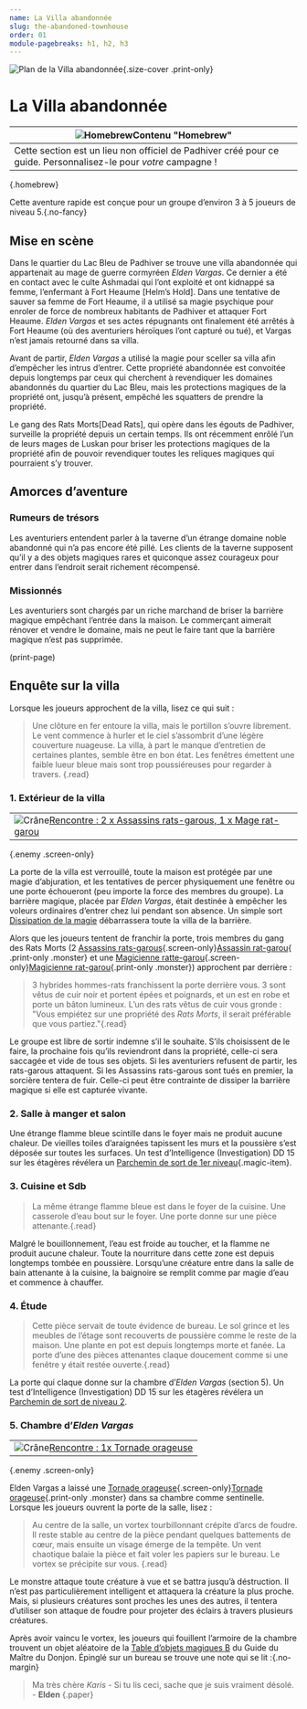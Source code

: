 ```yaml
---
name: La Villa abandonnée
slug: the-abandoned-townhouse
order: 01
module-pagebreaks: h1, h2, h3
---
```


![Plan de la Villa abandonnée](../PrintImages/TheAbandonedTownhouseMap.jpg){.size-cover .print-only}

# La Villa abandonnée

|![Homebrew](../mug.svg)**Contenu "Homebrew"**|
|---|
|Cette section est un lieu non officiel de Padhiver créé pour ce guide. Personnalisez-le pour *votre* campagne !|
{.homebrew}

Cette aventure rapide est conçue pour un groupe d’environ 3 à 5 joueurs de niveau 5.{.no-fancy}

## Mise en scène

Dans le quartier du Lac Bleu de Padhiver se trouve une villa abandonnée qui appartenait au mage de guerre cormyréen *Elden Vargas*. Ce dernier a été en contact avec le culte Ashmadai qui l’ont exploité et ont kidnappé sa femme, l’enfermant à Fort Heaume [Helm’s Hold]. Dans une tentative de sauver sa femme de Fort Heaume, il a utilisé sa magie psychique pour enroler de force de nombreux habitants de Padhiver et attaquer Fort Heaume. *Elden Vargas* et ses actes répugnants ont finalement été arrêtés à Fort Heaume (où des aventuriers héroïques l’ont capturé ou tué), et Vargas n’est jamais retourné dans sa villa.

Avant de partir, *Elden Vargas* a utilisé la magie pour sceller sa villa afin d’empêcher les intrus d’entrer. Cette propriété abandonnée est convoitée depuis longtemps par ceux qui cherchent à revendiquer les domaines abandonnés du quartier du Lac Bleu, mais les protections magiques de la propriété ont, jusqu’à présent, empêché les squatters de prendre la propriété.

Le gang des Rats Morts[Dead Rats], qui opère dans les égouts de Padhiver, surveille la propriété depuis un certain temps. Ils ont récemment enrôlé l’un de leurs mages de Luskan pour briser les protections magiques de la propriété afin de pouvoir revendiquer toutes les reliques magiques qui pourraient s’y trouver.

## Amorces d’aventure

### Rumeurs de trésors
Les aventuriers entendent parler à la taverne d’un étrange domaine noble abandonné qui n’a pas encore été pillé. Les clients de la taverne supposent qu’il y a des objets magiques rares et quiconque assez courageux pour entrer dans l’endroit serait richement récompensé.

### Missionnés
Les aventuriers sont chargés par un riche marchand de briser la barrière magique empêchant l’entrée dans la maison. Le commerçant aimerait rénover et vendre le domaine, mais ne peut le faire tant que la barrière magique n’est pas supprimée.

(print-page)

## Enquête sur la villa

Lorsque les joueurs approchent de la villa, lisez ce qui suit :

> Une clôture en fer entoure la villa, mais le portillon s’ouvre librement. Le vent commence à hurler et le ciel s’assombrit d’une légère couverture nuageuse. La villa, à part le manque d’entretien de certaines plantes, semble être en bon état. Les fenêtres émettent une faible lueur bleue mais sont trop poussiéreuses pour regarder à travers. {.read}

### 1. Extérieur de la villa
||
|---|
|![Crâne](../skull.svg)[Rencontre : 2 x Assassins rats-garous, 1 x Mage rat-garou](abandoned-townhouse-wererat-encounter)|
{.enemy .screen-only}

La porte de la villa est verrouillé, toute la maison est protégée par une magie d’abjuration, et les tentatives de percer physiquement une fenêtre ou une porte échoueront (peu importe la force des membres du groupe). La barrière magique, placée par *Elden Vargas*, était destinée à empêcher les voleurs ordinaires d’entrer chez lui pendant son absence. Un simple sort [Dissipation de la magie](/spell/dispel-magic) débarrassera toute la villa de la barrière.

Alors que les joueurs tentent de franchir la porte, trois membres du gang des Rats Morts (2 [Assassins rats-garous](/monster/wererat-assassin){.screen-only}[Assassin rat-garou](wererat-assassin-page){ .print-only .monster} et une [Magicienne ratte-garou](/monster/wererat-wizard){.screen-only}[Magicienne rat-garou](wererat-wizard-page){.print-only .monster}) approchent par derrière :

> 3 hybrides hommes-rats franchissent la porte derrière vous. 3 sont vêtus de cuir noir et portent épées et poignards, et un est en robe et porte un bâton lumineux. L’un des rats vêtus de cuir vous gronde : "Vous empiétez sur une propriété des *Rats Morts*, il serait préférable que vous partiez."{.read}

Le groupe est libre de sortir indemne s’il le souhaite. S’ils choisissent de le faire, la prochaine fois qu’ils reviendront dans la propriété, celle-ci sera saccagée et vide de tous ses objets. Si les aventuriers refusent de partir, les rats-garous attaquent. Si les Assassins rats-garous sont tués en premier, la sorcière tentera de fuir. Celle-ci peut être contrainte de dissiper la barrière magique si elle est capturée vivante.

### 2. Salle à manger et salon

Une étrange flamme bleue scintille dans le foyer mais ne produit aucune chaleur. De vieilles toiles d’araignées tapissent les murs et la poussière s’est déposée sur toutes les surfaces. Un test d’Intelligence (Investigation) DD 15 sur les étagères révélera un [Parchemin de sort de 1er niveau](/item/spell-scroll-1st-level){.magic-item}.

### 3. Cuisine et Sdb

 > La même étrange flamme bleue est dans le foyer de la cuisine. Une casserole d’eau bout sur le foyer. Une porte donne sur une pièce attenante.{.read}

 Malgré le bouillonnement, l’eau est froide au toucher, et la flamme ne produit aucune chaleur. Toute la nourriture dans cette zone est depuis longtemps tombée en poussière. Lorsqu’une créature entre dans la salle de bain attenante à la cuisine, la baignoire se remplit comme par magie d’eau et commence à chauffer.

### 4. Étude

> Cette pièce servait de toute évidence de bureau. Le sol grince et les meubles de l’étage sont recouverts de poussière comme le reste de la maison. Une plante en pot est depuis longtemps morte et fanée. La porte d’une des pièces attenantes claque doucement comme si une fenêtre y était restée ouverte.{.read}

La porte qui claque donne sur la chambre d’*Elden Vargas* (section 5). Un test d’Intelligence (Investigation) DD 15 sur les étagères révélera un [Parchemin de sort de niveau 2](/item/spell-scroll-2nd-level).

### 5. Chambre d’*Elden Vargas*

||
|---|
|![Crâne](../skull.svg)[Rencontre : 1x Tornade orageuse](abandoned-townhouse-storm-gyre-encounter)|
{.enemy .screen-only}

Elden Vargas a laissé une [Tornade orageuse](/monster/storm-gyre){.screen-only}[Tornade orageuse](storm-gyre-page){.print-only .monster} dans sa chambre comme sentinelle. Lorsque les joueurs ouvrent la porte de la salle, lisez :

> Au centre de la salle, un vortex tourbillonnant crépite d’arcs de foudre. Il reste stable au centre de la pièce pendant quelques battements de cœur, mais ensuite un visage émerge de la tempête. Un vent chaotique balaie la pièce et fait voler les papiers sur le bureau. Le vortex se précipite sur vous. {.read}

Le monstre attaque toute créature à vue et se battra jusqu’à déstruction. Il n’est pas particulièrement intelligent et attaquera la créature la plus proche. Mais, si plusieurs créatures sont proches les unes des autres, il tentera d’utiliser son attaque de foudre pour projeter des éclairs à travers plusieurs créatures.

Après avoir vaincu le vortex, les joueurs qui fouillent l’armoire de la chambre trouvent un objet aléatoire de la [Table d’objets magiques B](table-dobjets-magiques-B) du Guide du Maître du Donjon. Épinglé sur un bureau se trouve une note qui se lit :{.no-margin}

> Ma très chère *Karis* - Si tu lis ceci, sache que je suis vraiment désolé. - **Elden** {.paper}
